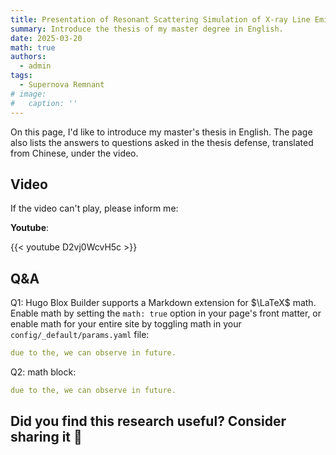 ```yaml
---
title: Presentation of Resonant Scattering Simulation of X-ray Line Emission in Supernova Remnants
summary: Introduce the thesis of my master degree in English.
date: 2025-03-20
math: true
authors:
  - admin
tags:
  - Supernova Remnant
# image:
#   caption: ''
---
```


On this page, I'd like to introduce my master's thesis in English. The page also lists the answers to questions asked in the thesis defense, translated from Chinese, under the video.

## Video

If the video can't play, please inform me:

**Youtube**:

{{< youtube D2vj0WcvH5c >}}


## Q&A

Q1: Hugo Blox Builder supports a Markdown extension for $\LaTeX$ math. Enable math by setting the `math: true` option in your page's front matter, or enable math for your entire site by toggling math in your `config/_default/params.yaml` file:

```yaml
due to the, we can observe in future.
```


Q2: math block:
```yaml
due to the, we can observe in future.
```


## Did you find this research useful? Consider sharing it 🙌
